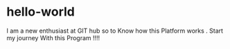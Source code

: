 # hello-world
I am a new enthusiast at GIT hub so to Know how this Platform works . Start my journey With this Program !!!!
